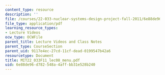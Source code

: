 ```yaml
---
content_type: resource
description: ''
file: /courses/22-033-nuclear-systems-design-project-fall-2011/6e88de96d782548a4affbb31e528b240_MIT22_033F11_lec08_menu.pdf
file_type: application/pdf
learning_resource_types:
- Lecture Videos
ocw_type: OCWFile
parent_title: Lecture Videos and Class Notes
parent_type: CourseSection
parent_uid: 9117e4ec-27cd-11cf-dead-0199547b42a6
resourcetype: Document
title: MIT22_033F11_lec08_menu.pdf
uid: 6e88de96-d782-548a-4aff-bb31e528b240
---
```

